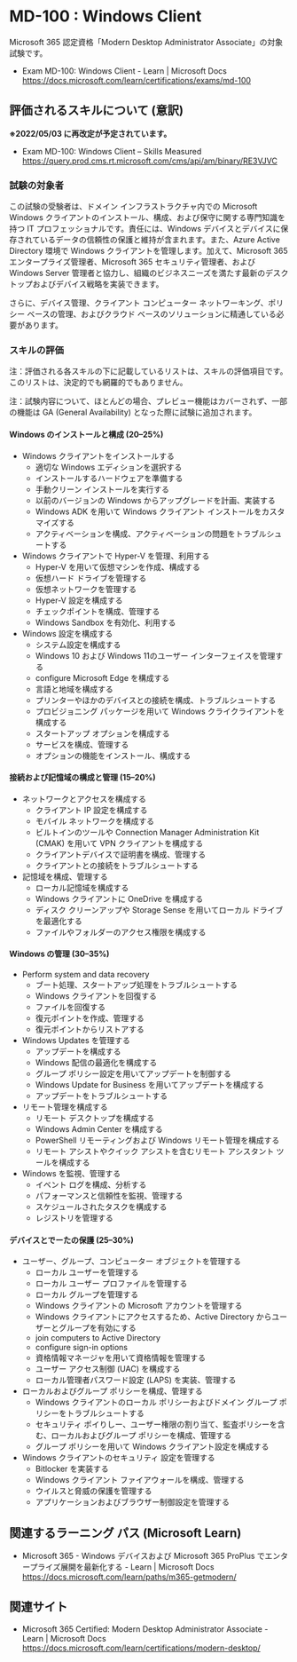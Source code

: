 # MD-100 : Windows Client 
Microsoft 365 認定資格「Modern Desktop Administrator Associate」の対象試験です。
- Exam MD-100: Windows Client - Learn | Microsoft Docs  
https://docs.microsoft.com/learn/certifications/exams/md-100

## 評価されるスキルについて (意訳)
**※2022/05/03 に再改定が予定されています。**
- Exam MD-100: Windows Client – Skills Measured  
https://query.prod.cms.rt.microsoft.com/cms/api/am/binary/RE3VJVC

### 試験の対象者
この試験の受験者は、ドメイン インフラストラクチャ内での Microsoft Windows クライアントのインストール、構成、および保守に関する専門知識を持つ IT プロフェッショナルです。責任には、Windows デバイスとデバイスに保存されているデータの信頼性の保護と維持が含まれます。また、Azure Active Directory 環境で Windows クライアントを管理します。加えて、Microsoft 365 エンタープライズ管理者、Microsoft 365 セキュリティ管理者、および Windows Server 管理者と協力し、組織のビジネスニーズを満たす最新のデスクトップおよびデバイス戦略を実装できます。

さらに、デバイス管理、クライアント コンピューター ネットワーキング、ポリシー ベースの管理、およびクラウド ベースのソリューションに精通している必要があります。

### スキルの評価
注：評価される各スキルの下に記載しているリストは、スキルの評価項目です。このリストは、決定的でも網羅的でもありません。

注：試験内容について、ほとんどの場合、プレビュー機能はカバーされず、一部の機能は GA (General Availability) となった際に試験に追加されます。

#### Windows のインストールと構成 (20–25%)
- Windows クライアントをインストールする
  - 適切な Windows エディションを選択する
  - インストールするハードウェアを準備する
  - 手動クリーン インストールを実行する
  - 以前のバージョンの Windows からアップグレードを計画、実装する
  - Windows ADK を用いて Windows クライアント インストールをカスタマイズする
  - アクティベーションを構成、アクティベーションの問題をトラブルシュートする
- Windows クライアントで Hyper-V を管理、利用する
  - Hyper-V を用いて仮想マシンを作成、構成する
  - 仮想ハード ドライブを管理する
  - 仮想ネットワークを管理する
  - Hyper-V 設定を構成する
  - チェックポイントを構成、管理する
  - Windows Sandbox を有効化、利用する
- Windows 設定を構成する
  - システム設定を構成する
  - Windows 10 および Windows 11のユーザー インターフェイスを管理する
  - configure Microsoft Edge を構成する
  - 言語と地域を構成する
  - プリンターやほかのデバイスとの接続を構成、トラブルシュートする
  - プロビジョニング パッケージを用いて Windows クライクライアントを構成する
  - スタートアップ オプションを構成する
  - サービスを構成、管理する
  - オプションの機能をインストール、構成する
#### 接続および記憶域の構成と管理 (15–20%)
- ネットワークとアクセスを構成する
  - クライアント IP 設定を構成する
  - モバイル ネットワークを構成する
  - ビルトインのツールや Connection Manager Administration Kit (CMAK) を用いて VPN クライアントを構成する
  - クライアントデバイスで証明書を構成、管理する
  - クライアントとの接続をトラブルシュートする
- 記憶域を構成、管理する
  - ローカル記憶域を構成する
  - Windows クライアントに OneDrive を構成する
  - ディスク クリーンアップや Storage Sense を用いてローカル ドライブを最適化する
  - ファイルやフォルダーのアクセス権限を構成する
#### Windows の管理 (30–35%)
- Perform system and data recovery
  - ブート処理、スタートアップ処理をトラブルシュートする
  - Windows クライアントを回復する
  - ファイルを回復する
  - 復元ポイントを作成、管理する
  - 復元ポイントからリストアする
- Windows Updates を管理する
  - アップデートを構成する
  - Windows 配信の最適化を構成する
  - グループ ポリシー設定を用いてアップデートを制御する
  - Windows Update for Business を用いてアップデートを構成する
  - アップデートをトラブルシュートする
- リモート管理を構成する
  - リモート デスクトップを構成する
  - Windows Admin Center を構成する
  - PowerShell リモーティングおよび Windows リモート管理を構成する
  - リモート アシストやクイック アシストを含むリモート アシスタント ツールを構成する
- Windows を監視、管理する
  - イベント ログを構成、分析する
  - パフォーマンスと信頼性を監視、管理する
  - スケジュールされたタスクを構成する
  - レジストリを管理する
#### デバイスとでーたの保護 (25–30%)
- ユーザー、グループ、コンピューター オブジェクトを管理する
  - ローカル ユーザーを管理する
  - ローカル ユーザー プロファイルを管理する
  - ローカル グループを管理する
  - Windows クライアントの Microsoft アカウントを管理する
  - Windows クライアントにアクセスするため、Active Directory からユーザーとグループを有効にする
  - join computers to Active Directory
  - configure sign-in options
  - 資格情報マネージャを用いて資格情報を管理する
  - ユーザー アクセス制御 (UAC) を構成する
  - ローカル管理者パスワード設定 (LAPS) を実装、管理する
- ローカルおよびグループ ポリシーを構成、管理する
  - Windows クライアントのローカル ポリシーおよびドメイン グループ ポリシーをトラブルシュートする
  - セキュリティ ポイりしー、ユーザー権限の割り当て、監査ポリシーを含む、ローカルおよびグループ ポリシーを構成、管理する
  - グループ ポリシーを用いて Windows クライアント設定を構成する
- Windows クライアントのセキュリティ 設定を管理する
  - Bitlocker を実装する
  - Windows クライアント ファイアウォールを構成、管理する
  - ウイルスと脅威の保護を管理する
  - アプリケーションおよびブラウザー制御設定を管理する

## 関連するラーニング パス (Microsoft Learn)
- Microsoft 365 - Windows デバイスおよび Microsoft 365 ProPlus でエンタープライズ展開を最新化する - Learn | Microsoft Docs  
https://docs.microsoft.com/learn/paths/m365-getmodern/

## 関連サイト
- Microsoft 365 Certified: Modern Desktop Administrator Associate - Learn | Microsoft Docs  
https://docs.microsoft.com/learn/certifications/modern-desktop/

